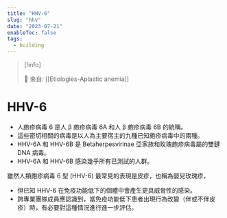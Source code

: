 ```yaml
---
title: "HHV-6"
slug: "hhv"
date: "2023-07-21"
enableToc: false
tags:
  - building
---
```


> [!info]
>
> 🌱 來自: [[Etiologies-Aplastic anemia]]

# HHV-6

- 人皰疹病毒 6 是人 β 皰疹病毒 6A 和人 β 皰疹病毒 6B 的統稱。
- 這些密切相關的病毒是以人為主要宿主的九種已知皰疹病毒中的兩種。
- HHV-6A 和 HHV-6B 是 Betaherpesvirinae 亞家族和玫瑰皰疹病毒屬的雙鏈 DNA 病毒。
- HHV-6A 和 HHV-6B 感染幾乎所有已測試的人群。

雖然人類皰疹病毒 6 型 (HHV-6) 最常見的表現是皮疹，也稱為嬰兒玫瑰疹，

- 但已知 HHV-6 在免疫功能低下的個體中會產生更具威脅性的感染。
- 跨專業團隊成員應認識到，當免疫功能低下患者出現行為改變（伴或不伴皮疹）時，有必要對這種情況進行進一步評估。
